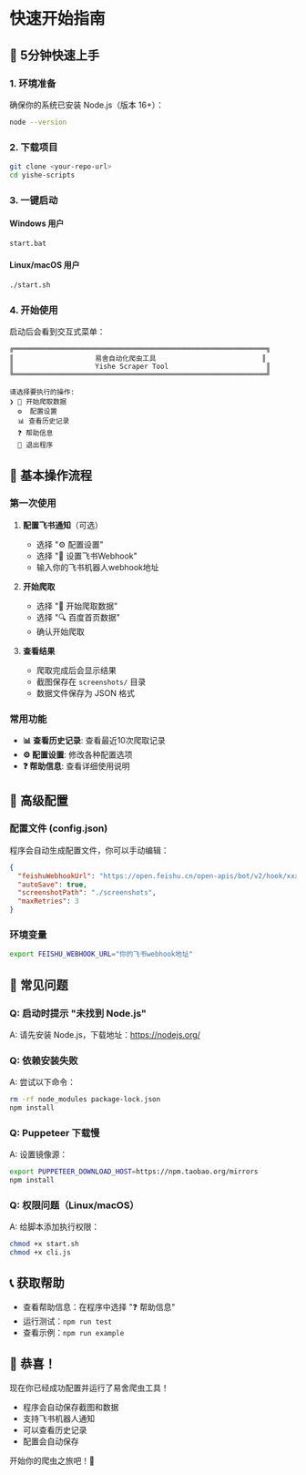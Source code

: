 # 快速开始指南

## 🚀 5分钟快速上手

### 1. 环境准备

确保你的系统已安装 Node.js（版本 16+）：

```bash
node --version
```

### 2. 下载项目

```bash
git clone <your-repo-url>
cd yishe-scripts
```

### 3. 一键启动

#### Windows 用户
```bash
start.bat
```

#### Linux/macOS 用户
```bash
./start.sh
```

### 4. 开始使用

启动后会看到交互式菜单：

```
╔══════════════════════════════════════════════════════════════╗
║                    易舍自动化爬虫工具                          ║
║                    Yishe Scraper Tool                        ║
╚══════════════════════════════════════════════════════════════╝

请选择要执行的操作:
❯ 🚀 开始爬取数据
  ⚙️  配置设置
  📊 查看历史记录
  ❓ 帮助信息
  🚪 退出程序
```

## 🎯 基本操作流程

### 第一次使用

1. **配置飞书通知**（可选）
   - 选择 "⚙️ 配置设置"
   - 选择 "🔗 设置飞书Webhook"
   - 输入你的飞书机器人webhook地址

2. **开始爬取**
   - 选择 "🚀 开始爬取数据"
   - 选择 "🔍 百度首页数据"
   - 确认开始爬取

3. **查看结果**
   - 爬取完成后会显示结果
   - 截图保存在 `screenshots/` 目录
   - 数据文件保存为 JSON 格式

### 常用功能

- **📊 查看历史记录**: 查看最近10次爬取记录
- **⚙️ 配置设置**: 修改各种配置选项
- **❓ 帮助信息**: 查看详细使用说明

## 🔧 高级配置

### 配置文件 (config.json)

程序会自动生成配置文件，你可以手动编辑：

```json
{
  "feishuWebhookUrl": "https://open.feishu.cn/open-apis/bot/v2/hook/xxx",
  "autoSave": true,
  "screenshotPath": "./screenshots",
  "maxRetries": 3
}
```

### 环境变量

```bash
export FEISHU_WEBHOOK_URL="你的飞书webhook地址"
```

## 🐛 常见问题

### Q: 启动时提示 "未找到 Node.js"
A: 请先安装 Node.js，下载地址：https://nodejs.org/

### Q: 依赖安装失败
A: 尝试以下命令：
```bash
rm -rf node_modules package-lock.json
npm install
```

### Q: Puppeteer 下载慢
A: 设置镜像源：
```bash
export PUPPETEER_DOWNLOAD_HOST=https://npm.taobao.org/mirrors
npm install
```

### Q: 权限问题（Linux/macOS）
A: 给脚本添加执行权限：
```bash
chmod +x start.sh
chmod +x cli.js
```

## 📞 获取帮助

- 查看帮助信息：在程序中选择 "❓ 帮助信息"
- 运行测试：`npm run test`
- 查看示例：`npm run example`

## 🎉 恭喜！

现在你已经成功配置并运行了易舍爬虫工具！

- 程序会自动保存截图和数据
- 支持飞书机器人通知
- 可以查看历史记录
- 配置会自动保存

开始你的爬虫之旅吧！🚀 